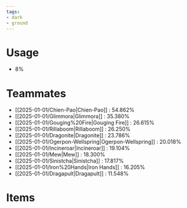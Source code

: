 ```yaml
---
tags:
- dark
- ground
---
```

# Usage
- 8%
# Teammates
- [[2025-01-01/Chien-Pao|Chien-Pao]] : 54.862%
- [[2025-01-01/Glimmora|Glimmora]] : 35.380%
- [[2025-01-01/Gouging%20Fire|Gouging Fire]] : 26.615%
- [[2025-01-01/Rillaboom|Rillaboom]] : 26.250%
- [[2025-01-01/Dragonite|Dragonite]] : 23.786%
- [[2025-01-01/Ogerpon-Wellspring|Ogerpon-Wellspring]] : 20.018%
- [[2025-01-01/Incineroar|Incineroar]] : 19.104%
- [[2025-01-01/Mew|Mew]] : 18.300%
- [[2025-01-01/Sinistcha|Sinistcha]] : 17.817%
- [[2025-01-01/Iron%20Hands|Iron Hands]] : 16.205%
- [[2025-01-01/Dragapult|Dragapult]] : 11.548%
# Items